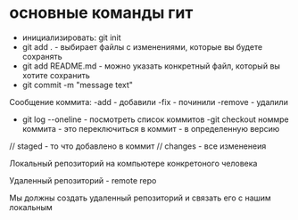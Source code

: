 # основные команды гит
- инициализировать: git init 
- git add . - выбирает файлы с изменениями, которые вы будете сохранять 
- git add README.md - можно указать конкретный файл, который вы хотите сохранить
- git commit -m "message text"

Сообщениe коммита:
-add - добавили 
-fix  - починили 
-remove  - удалили

- git log --oneline - посмотреть список коммитов
-git checkout номмре коммита - это переключиться в коммит - в определенную версию 

// staged - то что добавлено в коммит
// сhanges - все измененеия 

Локальный репозиторий на компьютере конкретоного человека 

Удаленный репозиторий - remote repo

Мы должны создать удаленный репозиторий и связать его с нашим локальным 